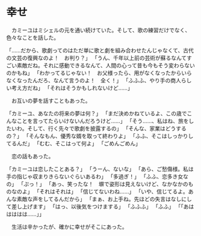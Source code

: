 # 幸せ

　カミーユはミシェルの元を通い続けていた。そして、歌の練習だけでなく、色々なことを話した。

「……だから、歌劇ってのはただ単に歌と劇を組み合わせたんじゃなくて、古代の文芸の復興なのよ！　お判り？」
「うん、千年以上前の芸術が蘇るなんてすごい素敵だね。それに感動できるなんて、人間の心って昔も今もそう変わらないのかもね」
「わかってるじゃない！　お父様ったら、用がなくなったからいらなくなったんだろ、なんて言うのよ！　全く！」
「ふふふ、やり手の商人らしい考え方だね」
「それはそうかもしれないけど……」

　お互いの夢を話すこともあった。

「カミーユ、あなたの将来の夢は何？」
「まだ決めかねているよ、この歳でこんなことを言ってたらいけないんだろうけど……」
「そう……、私はね、旅をしたいわ。そして、行く先々で歌劇を披露するの」
「そんな、家業はどうするの？」
「そんなもん、優秀な婿を取って終わりよ」
「ふふ、そこはしっかりしてるんだ」
「むむ、そこはって何よ」
「ごめんごめん」

　恋の話もあった。

「カミーユは恋したことある？」
「うーん、ないな」
「あら、ご愁傷様。私は手の指じゃ収まりきらないぐらいあるわ」
「多過ぎ！」
「ふふ、恋多き女なの」
「ぷっ！」
「あっ、笑ったな！　塀で姿形は見えないけど、なかなかのものなのよ」
「それはそれは」
「信じてないわね……」
「いや、信じてるよ。あんな素敵な声をしてるんだから」
「まぁ、お上手ね。先ほどの失言はなしにして差し上げます」
「はっ、以後気をつけまする」
「ふふふ」
「ふふ」
「「あははははは……」」

　生活は辛かったが、確かに幸せがそこにあった。
